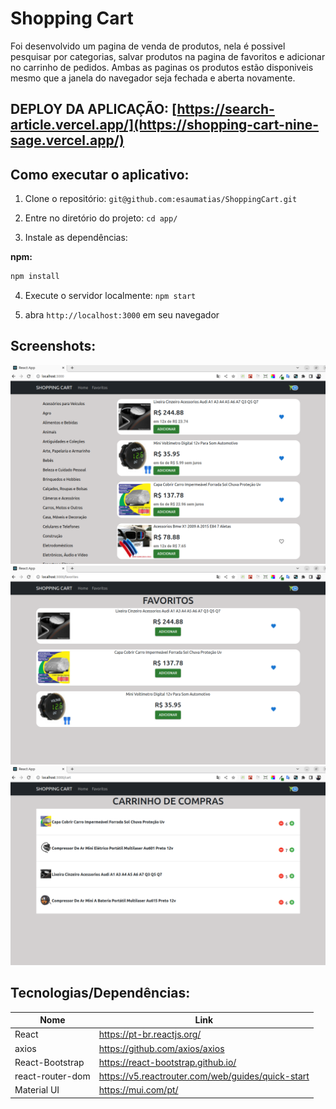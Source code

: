 # Shopping Cart

Foi desenvolvido um pagina de venda de produtos, nela é possivel pesquisar por categorias, salvar produtos na pagina de favoritos e adicionar no carrinho de pedidos. Ambas as paginas os produtos estão disponiveis mesmo que a janela do navegador seja fechada e aberta novamente.

## DEPLOY DA APLICAÇÃO: [https://search-article.vercel.app/](https://shopping-cart-nine-sage.vercel.app/)

## Como executar o aplicativo:

1) Clone o repositório: `git@github.com:esaumatias/ShoppingCart.git`

2) Entre no diretório do projeto: `cd app/`

3) Instale as dependências:

**npm:**

```bash
npm install
```

4) Execute o servidor localmente: `npm start`

5) abra `http://localhost:3000` em seu navegador

## Screenshots:
![Home Page](/app/src/Screenshots/home.png)
![Favorites Page](/app/src/Screenshots/favoritos.png)
![Cart Page](/app/src/Screenshots/cart.png)

## Tecnologias/Dependências:

| Nome | Link |
| -- | -- |
| React | https://pt-br.reactjs.org/ |
| axios | https://github.com/axios/axios |
| React-Bootstrap | https://react-bootstrap.github.io/ |
| react-router-dom | https://v5.reactrouter.com/web/guides/quick-start |
| Material UI | https://mui.com/pt/ |
